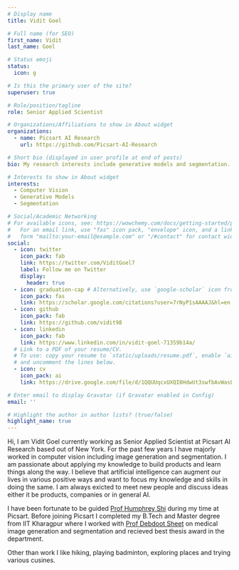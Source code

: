```yaml
---
# Display name
title: Vidit Goel

# Full name (for SEO)
first_name: Vidit
last_name: Goel

# Status emoji
status:
  icon: g

# Is this the primary user of the site?
superuser: true

# Role/position/tagline
role: Senior Applied Scientist

# Organizations/Affiliations to show in About widget
organizations:
  - name: Picsart AI Research
    url: https://github.com/Picsart-AI-Research

# Short bio (displayed in user profile at end of posts)
bio: My research interests include generative models and segmentation.

# Interests to show in About widget
interests:
  - Computer Vision
  - Generative Models
  - Segmentation

# Social/Academic Networking
# For available icons, see: https://wowchemy.com/docs/getting-started/page-builder/#icons
#   For an email link, use "fas" icon pack, "envelope" icon, and a link in the
#   form "mailto:your-email@example.com" or "/#contact" for contact widget.
social:
  - icon: twitter
    icon_pack: fab
    link: https://twitter.com/ViditGoel7
    label: Follow me on Twitter
    display:
      header: true
  - icon: graduation-cap # Alternatively, use `google-scholar` icon from `ai` icon pack
    icon_pack: fas
    link: https://scholar.google.com/citations?user=7rNyP1sAAAAJ&hl=en
  - icon: github
    icon_pack: fab
    link: https://github.com/vidit98
  - icon: linkedin
    icon_pack: fab
    link: https://www.linkedin.com/in/vidit-goel-71359b14a/
  # Link to a PDF of your resume/CV.
  # To use: copy your resume to `static/uploads/resume.pdf`, enable `ai` icons in `params.yaml`,
  # and uncomment the lines below.
  - icon: cv
    icon_pack: ai
    link: https://drive.google.com/file/d/1QQUUqcxUXQI8HdwUt3swfbAvWasLLo4V/view?usp=sharing

# Enter email to display Gravatar (if Gravatar enabled in Config)
email: ''

# Highlight the author in author lists? (true/false)
highlight_name: true
---
```


Hi, I am Vidit Goel currently working as Senior Applied Scientist at Picsart AI Research based out of New York. For the past few years I have majorly worked in computer vision including image generation and segmentation. I am passionate about applying my knowledge to build products and learn things along the way. I believe that artificial intelligence can augment our lives in various positive ways and want to focus my knowledge and skills in doing the same. I am always exicted to meet new people and discuss ideas either it be products, companies or in general AI.
<!-- {style="font-size:  15px;"} -->

I have been fortunate to be guided <a href="https://www.humphreyshi.com/">Prof Humphrey Shi</a> during my time at Picsart. Before joining Picsart I completed my B.Tech and Master degree from IIT Kharagpur where I worked with <a href="https://www.linkedin.com/in/debdoot/?originalSubdomain=in">Prof Debdoot Sheet</a> on medical image generation and segmentation and recieved best thesis award in the department.
<!-- {style="font-size:  15px;"} -->

Other than work I like hiking, playing badminton, exploring places and trying various cusines.
<!-- {style="font-size:  15px;"} -->
<!-- {style="text-align: justify;"} -->
